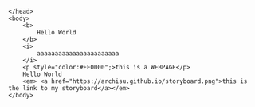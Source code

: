 <html>
    <head>

    </head>
    <body>
        <b>
            Hello World
        </b>
        <i>
            aaaaaaaaaaaaaaaaaaaaaaa
        </i>
        <p style="color:#FF0000";>this is a WEBPAGE</p>
        Hello World
        <em> <a href="https://archisu.github.io/storyboard.png">this is the link to my storyboard</a></em>
    </body>
</html>
